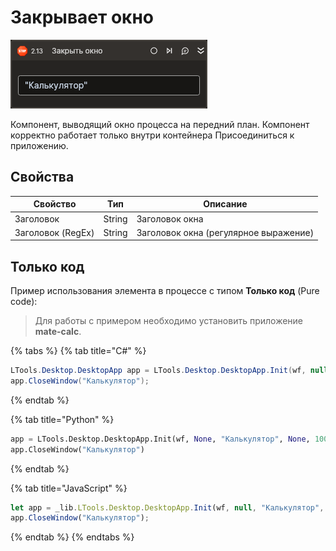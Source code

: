 # Закрывает окно

![](../../../resources/activities/basic/desktop/close-window-activity.png)

Компонент, выводящий окно процесса на передний план. Компонент корректно работает только внутри контейнера Присоединиться к приложению.

## Свойства
| Свойство          | Тип    | Описание                                           |
| ----------------- | -----  | -------------------------------------------------- |
| Заголовок         | String | Заголовок окна                                     |
| Заголовок (RegEx) | String | Заголовок окна (регулярное выражение)              |

## Только код  
Пример использования элемента в процессе с типом **Только код** (Pure code):
> Для работы с примером необходимо установить приложение **mate-calc**.

{% tabs %}
{% tab title="C#" %}
```csharp
LTools.Desktop.DesktopApp app = LTools.Desktop.DesktopApp.Init(wf, null, "Калькулятор", 10000, true, LTools.Desktop.Model.DesktopTypes.UIAUTOMATION);
app.CloseWindow("Калькулятор");
```
{% endtab %}

{% tab title="Python" %}
```python
app = LTools.Desktop.DesktopApp.Init(wf, None, "Калькулятор", None, 10000, True, LTools.Desktop.Model.DesktopTypes.UIAUTOMATION)
app.CloseWindow("Калькулятор")
```
{% endtab %}

{% tab title="JavaScript" %}
```javascript
let app = _lib.LTools.Desktop.DesktopApp.Init(wf, null, "Калькулятор", 10000, true, _lib.LTools.Desktop.Model.DesktopTypes.UIAUTOMATION);
app.CloseWindow("Калькулятор");
```
{% endtab %}
{% endtabs %}
